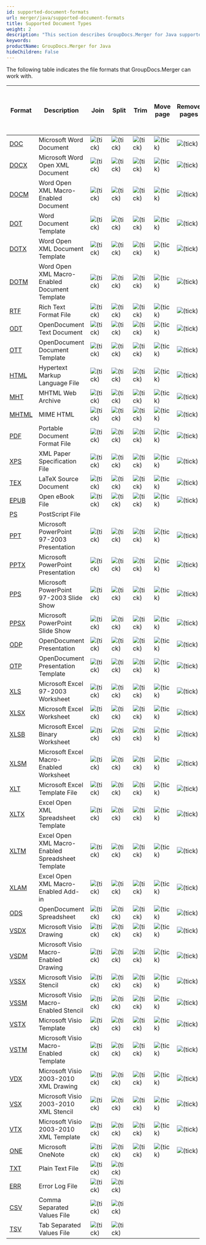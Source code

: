 ```yaml
---
id: supported-document-formats
url: merger/java/supported-document-formats
title: Supported Document Types
weight: 2
description: "This section describes GroupDocs.Merger for Java supported document types"
keywords: 
productName: GroupDocs.Merger for Java
hideChildren: False
---
```

The following table indicates the file formats that GroupDocs.Merger can work with.

| Format | Description | Join | Split | Trim | Move page | Remove pages | Swap pages | Change page orientation | Rotate pages | Import document | Cross-format merge to PDF / XPS | Cross-format merge to DOC / DOCX |
| --- | --- | --- | --- | --- | --- | --- | --- | --- | --- | --- | --- | --- |
| [DOC](https://docs.fileformat.com/word-processing/doc/) | Microsoft Word Document | ![(tick)](merger/net/images/check.png) | ![(tick)](merger/net/images/check.png) | ![(tick)](merger/net/images/check.png) | ![(tick)](merger/net/images/check.png) | ![(tick)](merger/net/images/check.png) | ![(tick)](merger/net/images/check.png) | ![(tick)](merger/net/images/check.png) |   | ![(tick)](merger/net/images/check.png) | ![(tick)](merger/net/images/check.png) | ![(tick)](merger/net/images/check.png) |
| [DOCX](https://docs.fileformat.com/word-processing/docx/) | Microsoft Word Open XML Document | ![(tick)](merger/net/images/check.png) | ![(tick)](merger/net/images/check.png) | ![(tick)](merger/net/images/check.png) | ![(tick)](merger/net/images/check.png) | ![(tick)](merger/net/images/check.png) | ![(tick)](merger/net/images/check.png) | ![(tick)](merger/net/images/check.png) |   | ![(tick)](merger/net/images/check.png) | ![(tick)](merger/net/images/check.png) | ![(tick)](merger/net/images/check.png) |
| [DOCM](https://docs.fileformat.com/word-processing/docm/) | Word Open XML Macro-Enabled Document | ![(tick)](merger/net/images/check.png) | ![(tick)](merger/net/images/check.png) | ![(tick)](merger/net/images/check.png) | ![(tick)](merger/net/images/check.png) | ![(tick)](merger/net/images/check.png) | ![(tick)](merger/net/images/check.png) | ![(tick)](merger/net/images/check.png) |   | ![(tick)](merger/net/images/check.png) | ![(tick)](merger/net/images/check.png) |   |
| [DOT](https://docs.fileformat.com/word-processing/dot/) | Word Document Template | ![(tick)](merger/net/images/check.png) | ![(tick)](merger/net/images/check.png) | ![(tick)](merger/net/images/check.png) | ![(tick)](merger/net/images/check.png) | ![(tick)](merger/net/images/check.png) | ![(tick)](merger/net/images/check.png) | ![(tick)](merger/net/images/check.png) |   | ![(tick)](merger/net/images/check.png) | ![(tick)](merger/net/images/check.png) |   |
| [DOTX](https://docs.fileformat.com/word-processing/dotx/) | Word Open XML Document Template | ![(tick)](merger/net/images/check.png) | ![(tick)](merger/net/images/check.png) | ![(tick)](merger/net/images/check.png) | ![(tick)](merger/net/images/check.png) | ![(tick)](merger/net/images/check.png) | ![(tick)](merger/net/images/check.png) | ![(tick)](merger/net/images/check.png) |   | ![(tick)](merger/net/images/check.png) | ![(tick)](merger/net/images/check.png) |   |
| [DOTM](https://docs.fileformat.com/word-processing/dotm/) | Word Open XML Macro-Enabled Document Template | ![(tick)](merger/net/images/check.png) | ![(tick)](merger/net/images/check.png) | ![(tick)](merger/net/images/check.png) | ![(tick)](merger/net/images/check.png) | ![(tick)](merger/net/images/check.png) | ![(tick)](merger/net/images/check.png) | ![(tick)](merger/net/images/check.png) |   | ![(tick)](merger/net/images/check.png) | ![(tick)](merger/net/images/check.png) |   |
| [RTF](https://docs.fileformat.com/word-processing/rtf/) | Rich Text Format File | ![(tick)](merger/net/images/check.png) | ![(tick)](merger/net/images/check.png) | ![(tick)](merger/net/images/check.png) | ![(tick)](merger/net/images/check.png) | ![(tick)](merger/net/images/check.png) | ![(tick)](merger/net/images/check.png) | ![(tick)](merger/net/images/check.png) |   | ![(tick)](merger/net/images/check.png) | ![(tick)](merger/net/images/check.png) |   |
| [ODT](https://docs.fileformat.com/word-processing/odt/) | OpenDocument Text Document | ![(tick)](merger/net/images/check.png) | ![(tick)](merger/net/images/check.png) | ![(tick)](merger/net/images/check.png) | ![(tick)](merger/net/images/check.png) | ![(tick)](merger/net/images/check.png) | ![(tick)](merger/net/images/check.png) | ![(tick)](merger/net/images/check.png) |   | ![(tick)](merger/net/images/check.png) | ![(tick)](merger/net/images/check.png) |   |
| [OTT](https://docs.fileformat.com/word-processing/ott/) | OpenDocument Document Template | ![(tick)](merger/net/images/check.png) | ![(tick)](merger/net/images/check.png) | ![(tick)](merger/net/images/check.png) | ![(tick)](merger/net/images/check.png) | ![(tick)](merger/net/images/check.png) | ![(tick)](merger/net/images/check.png) | ![(tick)](merger/net/images/check.png) |   | ![(tick)](merger/net/images/check.png) | ![(tick)](merger/net/images/check.png) |   |
| [HTML](https://docs.fileformat.com/web/html/) | Hypertext Markup Language File | ![(tick)](merger/net/images/check.png) | ![(tick)](merger/net/images/check.png) | ![(tick)](merger/net/images/check.png) | ![(tick)](merger/net/images/check.png) | ![(tick)](merger/net/images/check.png) | ![(tick)](merger/net/images/check.png) | ![(tick)](merger/net/images/check.png) |   |   | ![(tick)](merger/net/images/check.png) |   |
| [MHT](https://docs.fileformat.com/web/mhtml/) | MHTML Web Archive | ![(tick)](merger/net/images/check.png) | ![(tick)](merger/net/images/check.png) | ![(tick)](merger/net/images/check.png) | ![(tick)](merger/net/images/check.png) | ![(tick)](merger/net/images/check.png) | ![(tick)](merger/net/images/check.png) | ![(tick)](merger/net/images/check.png) |   |   |   |   |
| [MHTML](https://docs.fileformat.com/web/mhtml/) | MIME HTML | ![(tick)](merger/net/images/check.png) | ![(tick)](merger/net/images/check.png) | ![(tick)](merger/net/images/check.png) | ![(tick)](merger/net/images/check.png) | ![(tick)](merger/net/images/check.png) | ![(tick)](merger/net/images/check.png) | ![(tick)](merger/net/images/check.png) |   |   |   |   |
| [PDF](https://docs.fileformat.com/view/pdf/) | Portable Document Format File | ![(tick)](merger/net/images/check.png) | ![(tick)](merger/net/images/check.png) | ![(tick)](merger/net/images/check.png) | ![(tick)](merger/net/images/check.png) | ![(tick)](merger/net/images/check.png) | ![(tick)](merger/net/images/check.png) | ![(tick)](merger/net/images/check.png) | ![(tick)](merger/net/images/check.png) | ![(tick)](merger/net/images/check.png) | ![(tick)](merger/net/images/check.png) | ![(tick)](merger/net/images/check.png) |
| [XPS](https://docs.fileformat.com/page-description-language/xps/) | XML Paper Specification File | ![(tick)](merger/net/images/check.png) | ![(tick)](merger/net/images/check.png) | ![(tick)](merger/net/images/check.png) | ![(tick)](merger/net/images/check.png) | ![(tick)](merger/net/images/check.png) | ![(tick)](merger/net/images/check.png) | ![(tick)](merger/net/images/check.png) | ![(tick)](merger/net/images/check.png) |   | ![(tick)](merger/net/images/check.png) | ![(tick)](merger/net/images/check.png) |
| [TEX](https://docs.fileformat.com/page-description-language/tex/) | LaTeX Source Document | ![(tick)](merger/net/images/check.png) | ![(tick)](merger/net/images/check.png) | ![(tick)](merger/net/images/check.png) | ![(tick)](merger/net/images/check.png) | ![(tick)](merger/net/images/check.png) | ![(tick)](merger/net/images/check.png) | ![(tick)](merger/net/images/check.png) | ![(tick)](merger/net/images/check.png) |   | ![(tick)](merger/net/images/check.png) | ![(tick)](merger/net/images/check.png) |
| [EPUB](https://docs.fileformat.com/ebook/epub/) | Open eBook File | ![(tick)](merger/net/images/check.png) | ![(tick)](merger/net/images/check.png) | ![(tick)](merger/net/images/check.png) | ![(tick)](merger/net/images/check.png) | ![(tick)](merger/net/images/check.png) | ![(tick)](merger/net/images/check.png) | ![(tick)](merger/net/images/check.png) | ![(tick)](merger/net/images/check.png) |   | ![(tick)](merger/net/images/check.png) | ![(tick)](merger/net/images/check.png) |
| [PS](https://docs.fileformat.com/page-description-language/ps/) | PostScript File |   |   |   |   |   |   |   |   |   |   |   |
| [PPT](https://docs.fileformat.com/presentation/ppt/) | Microsoft PowerPoint 97-2003 Presentation | ![(tick)](merger/net/images/check.png) | ![(tick)](merger/net/images/check.png) | ![(tick)](merger/net/images/check.png) | ![(tick)](merger/net/images/check.png) | ![(tick)](merger/net/images/check.png) | ![(tick)](merger/net/images/check.png) | ![(tick)](merger/net/images/check.png) |   | ![(tick)](merger/net/images/check.png) | ![(tick)](merger/net/images/check.png) |   |
| [PPTX](https://docs.fileformat.com/presentation/pptx/) | Microsoft PowerPoint Presentation | ![(tick)](merger/net/images/check.png) | ![(tick)](merger/net/images/check.png) | ![(tick)](merger/net/images/check.png) | ![(tick)](merger/net/images/check.png) | ![(tick)](merger/net/images/check.png) | ![(tick)](merger/net/images/check.png) | ![(tick)](merger/net/images/check.png) |   | ![(tick)](merger/net/images/check.png) | ![(tick)](merger/net/images/check.png) |   |
| [PPS](https://docs.fileformat.com/presentation/pps/) | Microsoft PowerPoint 97-2003 Slide Show | ![(tick)](merger/net/images/check.png) | ![(tick)](merger/net/images/check.png) | ![(tick)](merger/net/images/check.png) | ![(tick)](merger/net/images/check.png) | ![(tick)](merger/net/images/check.png) | ![(tick)](merger/net/images/check.png) | ![(tick)](merger/net/images/check.png) |   | ![(tick)](merger/net/images/check.png) | ![(tick)](merger/net/images/check.png) |   |
| [PPSX](https://docs.fileformat.com/presentation/ppsx/) | Microsoft PowerPoint Slide Show | ![(tick)](merger/net/images/check.png) | ![(tick)](merger/net/images/check.png) | ![(tick)](merger/net/images/check.png) | ![(tick)](merger/net/images/check.png) | ![(tick)](merger/net/images/check.png) | ![(tick)](merger/net/images/check.png) | ![(tick)](merger/net/images/check.png) |   | ![(tick)](merger/net/images/check.png) | ![(tick)](merger/net/images/check.png) |   |
| [ODP](https://docs.fileformat.com/presentation/odp/) | OpenDocument Presentation | ![(tick)](merger/net/images/check.png) | ![(tick)](merger/net/images/check.png) | ![(tick)](merger/net/images/check.png) | ![(tick)](merger/net/images/check.png) | ![(tick)](merger/net/images/check.png) | ![(tick)](merger/net/images/check.png) | ![(tick)](merger/net/images/check.png) |   | ![(tick)](merger/net/images/check.png) | ![(tick)](merger/net/images/check.png) |   |
| [OTP](https://docs.fileformat.com/presentation/otp/) | OpenDocument Presentation Template | ![(tick)](merger/net/images/check.png) | ![(tick)](merger/net/images/check.png) | ![(tick)](merger/net/images/check.png) | ![(tick)](merger/net/images/check.png) | ![(tick)](merger/net/images/check.png) | ![(tick)](merger/net/images/check.png) | ![(tick)](merger/net/images/check.png) |   | ![(tick)](merger/net/images/check.png) | ![(tick)](merger/net/images/check.png) |   |
| [XLS](https://docs.fileformat.com/spreadsheet/xls/) | Microsoft Excel 97-2003 Worksheet | ![(tick)](merger/net/images/check.png) | ![(tick)](merger/net/images/check.png) | ![(tick)](merger/net/images/check.png) | ![(tick)](merger/net/images/check.png) | ![(tick)](merger/net/images/check.png) | ![(tick)](merger/net/images/check.png) | ![(tick)](merger/net/images/check.png) |   | ![(tick)](merger/net/images/check.png) | ![(tick)](merger/net/images/check.png) |   |
| [XLSX](https://docs.fileformat.com/spreadsheet/xlsx/) | Microsoft Excel Worksheet | ![(tick)](merger/net/images/check.png) | ![(tick)](merger/net/images/check.png) | ![(tick)](merger/net/images/check.png) | ![(tick)](merger/net/images/check.png) | ![(tick)](merger/net/images/check.png) | ![(tick)](merger/net/images/check.png) | ![(tick)](merger/net/images/check.png) |   | ![(tick)](merger/net/images/check.png) | ![(tick)](merger/net/images/check.png) |   |
| [XLSB](https://docs.fileformat.com/spreadsheet/xlsb/) | Microsoft Excel Binary Worksheet | ![(tick)](merger/net/images/check.png) | ![(tick)](merger/net/images/check.png) | ![(tick)](merger/net/images/check.png) | ![(tick)](merger/net/images/check.png) | ![(tick)](merger/net/images/check.png) | ![(tick)](merger/net/images/check.png) | ![(tick)](merger/net/images/check.png) |   | ![(tick)](merger/net/images/check.png) | ![(tick)](merger/net/images/check.png) |   |
| [XLSM](https://docs.fileformat.com/spreadsheet/xlsm/) | Microsoft Excel Macro-Enabled Worksheet | ![(tick)](merger/net/images/check.png) | ![(tick)](merger/net/images/check.png) | ![(tick)](merger/net/images/check.png) | ![(tick)](merger/net/images/check.png) | ![(tick)](merger/net/images/check.png) | ![(tick)](merger/net/images/check.png) | ![(tick)](merger/net/images/check.png) |   | ![(tick)](merger/net/images/check.png) | ![(tick)](merger/net/images/check.png) |   |
| [XLT](https://docs.fileformat.com/spreadsheet/xlt/) | Microsoft Excel Template File | ![(tick)](merger/net/images/check.png) | ![(tick)](merger/net/images/check.png) | ![(tick)](merger/net/images/check.png) | ![(tick)](merger/net/images/check.png) | ![(tick)](merger/net/images/check.png) | ![(tick)](merger/net/images/check.png) | ![(tick)](merger/net/images/check.png) |   | ![(tick)](merger/net/images/check.png) | ![(tick)](merger/net/images/check.png) |   |
| [XLTX](https://docs.fileformat.com/spreadsheet/xltx/) | Excel Open XML Spreadsheet Template | ![(tick)](merger/net/images/check.png) | ![(tick)](merger/net/images/check.png) | ![(tick)](merger/net/images/check.png) | ![(tick)](merger/net/images/check.png) | ![(tick)](merger/net/images/check.png) | ![(tick)](merger/net/images/check.png) | ![(tick)](merger/net/images/check.png) |   | ![(tick)](merger/net/images/check.png) | ![(tick)](merger/net/images/check.png) |   |
| [XLTM](https://docs.fileformat.com/spreadsheet/xltm/) | Excel Open XML Macro-Enabled Spreadsheet Template | ![(tick)](merger/net/images/check.png) | ![(tick)](merger/net/images/check.png) | ![(tick)](merger/net/images/check.png) | ![(tick)](merger/net/images/check.png) | ![(tick)](merger/net/images/check.png) | ![(tick)](merger/net/images/check.png) | ![(tick)](merger/net/images/check.png) |   | ![(tick)](merger/net/images/check.png) | ![(tick)](merger/net/images/check.png) |   |
| [XLAM](https://docs.fileformat.com/spreadsheet/xlam/) | Excel Open XML Macro-Enabled Add-in | ![(tick)](merger/net/images/check.png) | ![(tick)](merger/net/images/check.png) | ![(tick)](merger/net/images/check.png) | ![(tick)](merger/net/images/check.png) | ![(tick)](merger/net/images/check.png) | ![(tick)](merger/net/images/check.png) | ![(tick)](merger/net/images/check.png) |   | ![(tick)](merger/net/images/check.png) | ![(tick)](merger/net/images/check.png) |   |
| [ODS](https://docs.fileformat.com/spreadsheet/ods/) | OpenDocument Spreadsheet | ![(tick)](merger/net/images/check.png) | ![(tick)](merger/net/images/check.png) | ![(tick)](merger/net/images/check.png) | ![(tick)](merger/net/images/check.png) | ![(tick)](merger/net/images/check.png) | ![(tick)](merger/net/images/check.png) | ![(tick)](merger/net/images/check.png) |   | ![(tick)](merger/net/images/check.png) | ![(tick)](merger/net/images/check.png) |   |
| [VSDX](https://docs.fileformat.com/image/vsdx/) | Microsoft Visio Drawing | ![(tick)](merger/net/images/check.png) | ![(tick)](merger/net/images/check.png) | ![(tick)](merger/net/images/check.png) | ![(tick)](merger/net/images/check.png) | ![(tick)](merger/net/images/check.png) | ![(tick)](merger/net/images/check.png) | ![(tick)](merger/net/images/check.png) |   | ![(tick)](merger/net/images/check.png) |   |   |
| [VSDM](https://docs.fileformat.com/image/vsdm/) | Microsoft Visio Macro-Enabled Drawing | ![(tick)](merger/net/images/check.png) | ![(tick)](merger/net/images/check.png) | ![(tick)](merger/net/images/check.png) | ![(tick)](merger/net/images/check.png) | ![(tick)](merger/net/images/check.png) | ![(tick)](merger/net/images/check.png) | ![(tick)](merger/net/images/check.png) |   | ![(tick)](merger/net/images/check.png) |   |   |
| [VSSX](https://docs.fileformat.com/image/vssx/) | Microsoft Visio Stencil | ![(tick)](merger/net/images/check.png) | ![(tick)](merger/net/images/check.png) | ![(tick)](merger/net/images/check.png) | ![(tick)](merger/net/images/check.png) | ![(tick)](merger/net/images/check.png) | ![(tick)](merger/net/images/check.png) | ![(tick)](merger/net/images/check.png) |   | ![(tick)](merger/net/images/check.png) |   |   |
| [VSSM](https://docs.fileformat.com/image/vssm/) | Microsoft Visio Macro-Enabled Stencil | ![(tick)](merger/net/images/check.png) | ![(tick)](merger/net/images/check.png) | ![(tick)](merger/net/images/check.png) | ![(tick)](merger/net/images/check.png) | ![(tick)](merger/net/images/check.png) | ![(tick)](merger/net/images/check.png) | ![(tick)](merger/net/images/check.png) |   | ![(tick)](merger/net/images/check.png) |   |   |
| [VSTX](https://docs.fileformat.com/image/vstx/) | Microsoft Visio Template | ![(tick)](merger/net/images/check.png) | ![(tick)](merger/net/images/check.png) | ![(tick)](merger/net/images/check.png) | ![(tick)](merger/net/images/check.png) | ![(tick)](merger/net/images/check.png) | ![(tick)](merger/net/images/check.png) | ![(tick)](merger/net/images/check.png) |   | ![(tick)](merger/net/images/check.png) |   |   |
| [VSTM](https://docs.fileformat.com/image/vstm/) | Microsoft Visio Macro-Enabled Template | ![(tick)](merger/net/images/check.png) | ![(tick)](merger/net/images/check.png) | ![(tick)](merger/net/images/check.png) | ![(tick)](merger/net/images/check.png) | ![(tick)](merger/net/images/check.png) | ![(tick)](merger/net/images/check.png) | ![(tick)](merger/net/images/check.png) |   | ![(tick)](merger/net/images/check.png) |   |   |
| [VDX](https://docs.fileformat.com/image/vdx/) | Microsoft Visio 2003-2010 XML Drawing | ![(tick)](merger/net/images/check.png) | ![(tick)](merger/net/images/check.png) | ![(tick)](merger/net/images/check.png) | ![(tick)](merger/net/images/check.png) | ![(tick)](merger/net/images/check.png) | ![(tick)](merger/net/images/check.png) | ![(tick)](merger/net/images/check.png) |   | ![(tick)](merger/net/images/check.png) |   |   |
| [VSX](https://docs.fileformat.com/image/vsx/) | Microsoft Visio 2003-2010 XML Stencil | ![(tick)](merger/net/images/check.png) | ![(tick)](merger/net/images/check.png) | ![(tick)](merger/net/images/check.png) | ![(tick)](merger/net/images/check.png) | ![(tick)](merger/net/images/check.png) | ![(tick)](merger/net/images/check.png) | ![(tick)](merger/net/images/check.png) |   | ![(tick)](merger/net/images/check.png) |   |   |
| [VTX](https://docs.fileformat.com/image/vtx/) | Microsoft Visio 2003-2010 XML Template | ![(tick)](merger/net/images/check.png) | ![(tick)](merger/net/images/check.png) | ![(tick)](merger/net/images/check.png) | ![(tick)](merger/net/images/check.png) | ![(tick)](merger/net/images/check.png) | ![(tick)](merger/net/images/check.png) | ![(tick)](merger/net/images/check.png) |   | ![(tick)](merger/net/images/check.png) |   |   |
| [ONE](https://docs.fileformat.com/note-taking/one/) | Microsoft OneNote | ![(tick)](merger/net/images/check.png) | ![(tick)](merger/net/images/check.png) | ![(tick)](merger/net/images/check.png) | ![(tick)](merger/net/images/check.png) | ![(tick)](merger/net/images/check.png) | ![(tick)](merger/net/images/check.png) | ![(tick)](merger/net/images/check.png) |   |   |   |   |
| [TXT](https://docs.fileformat.com/word-processing/txt/) | Plain Text File | ![(tick)](merger/net/images/check.png) | ![(tick)](merger/net/images/check.png) |   |   |   |   |   |   |   |   |   |
| [ERR](https://docs.fileformat.com/misc/err/) | Error Log File | ![(tick)](merger/net/images/check.png) | ![(tick)](merger/net/images/check.png) |   |   |   |   |   |   |   |   |   |
| [CSV](https://docs.fileformat.com/spreadsheet/csv/) | Comma Separated Values File | ![(tick)](merger/net/images/check.png) | ![(tick)](merger/net/images/check.png) |   |   |   |   |   |   |   |   |   |
| [TSV](https://docs.fileformat.com/spreadsheet/tsv/) | Tab Separated Values File | ![(tick)](merger/net/images/check.png) | ![(tick)](merger/net/images/check.png) |   |   |   |   |   |   |   |   |   |
